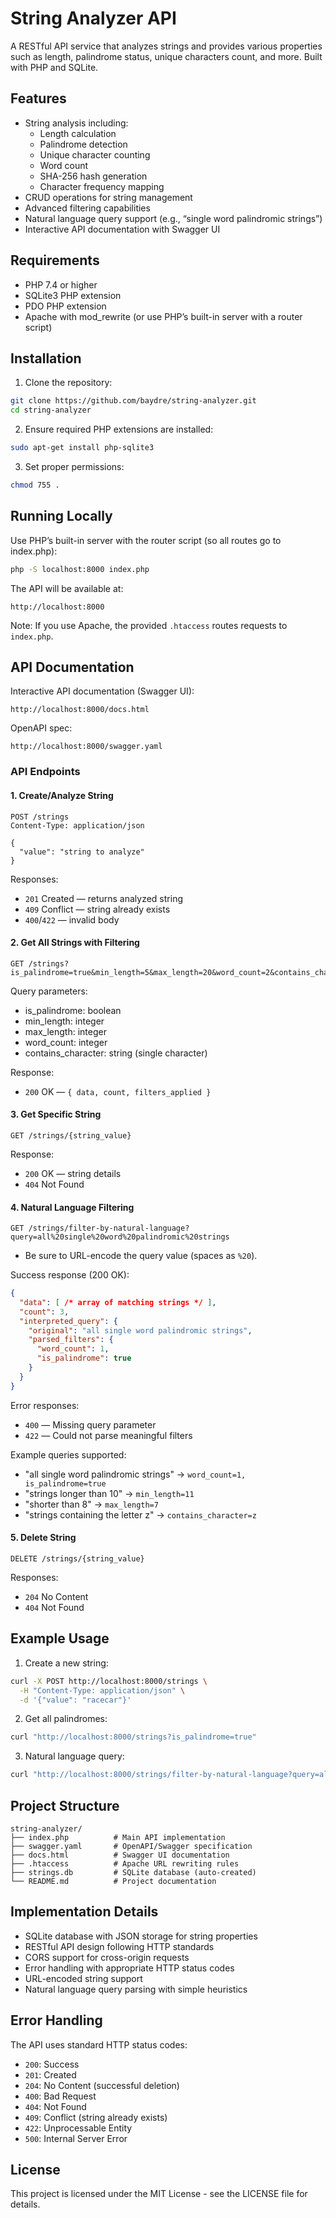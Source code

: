 # String Analyzer API

A RESTful API service that analyzes strings and provides various properties such as length, palindrome status, unique characters count, and more. Built with PHP and SQLite.

## Features

- String analysis including:
  - Length calculation
  - Palindrome detection
  - Unique character counting
  - Word count
  - SHA-256 hash generation
  - Character frequency mapping
- CRUD operations for string management
- Advanced filtering capabilities
- Natural language query support (e.g., “single word palindromic strings”)
- Interactive API documentation with Swagger UI

## Requirements

- PHP 7.4 or higher
- SQLite3 PHP extension
- PDO PHP extension
- Apache with mod_rewrite (or use PHP’s built-in server with a router script)

## Installation

1. Clone the repository:
```bash
git clone https://github.com/baydre/string-analyzer.git
cd string-analyzer
```

2. Ensure required PHP extensions are installed:
```bash
sudo apt-get install php-sqlite3
```

3. Set proper permissions:
```bash
chmod 755 .
```

## Running Locally

Use PHP’s built-in server with the router script (so all routes go to index.php):
```bash
php -S localhost:8000 index.php
```

The API will be available at:
```
http://localhost:8000
```

Note: If you use Apache, the provided `.htaccess` routes requests to `index.php`.

## API Documentation

Interactive API documentation (Swagger UI):
```
http://localhost:8000/docs.html
```

OpenAPI spec:
```
http://localhost:8000/swagger.yaml
```

### API Endpoints

#### 1. Create/Analyze String
```http
POST /strings
Content-Type: application/json

{
  "value": "string to analyze"
}
```

Responses:
- `201` Created — returns analyzed string
- `409` Conflict — string already exists
- `400`/`422` — invalid body

#### 2. Get All Strings with Filtering
```http
GET /strings?is_palindrome=true&min_length=5&max_length=20&word_count=2&contains_character=a
```

Query parameters:
- is_palindrome: boolean
- min_length: integer
- max_length: integer
- word_count: integer
- contains_character: string (single character)

Response:
- `200` OK — `{ data, count, filters_applied }`

#### 3. Get Specific String
```http
GET /strings/{string_value}
```
Response:
- `200` OK — string details
- `404` Not Found

#### 4. Natural Language Filtering
```http
GET /strings/filter-by-natural-language?query=all%20single%20word%20palindromic%20strings
```

- Be sure to URL-encode the query value (spaces as `%20`).

Success response (200 OK):
```json
{
  "data": [ /* array of matching strings */ ],
  "count": 3,
  "interpreted_query": {
    "original": "all single word palindromic strings",
    "parsed_filters": {
      "word_count": 1,
      "is_palindrome": true
    }
  }
}
```

Error responses:
- `400` — Missing query parameter
- `422` — Could not parse meaningful filters

Example queries supported:
- "all single word palindromic strings" → `word_count=1, is_palindrome=true`
- "strings longer than 10" → `min_length=11`
- "shorter than 8" → `max_length=7`
- "strings containing the letter z" → `contains_character=z`

#### 5. Delete String
```http
DELETE /strings/{string_value}
```
Responses:
- `204` No Content
- `404` Not Found

## Example Usage

1. Create a new string:
```bash
curl -X POST http://localhost:8000/strings \
  -H "Content-Type: application/json" \
  -d '{"value": "racecar"}'
```

2. Get all palindromes:
```bash
curl "http://localhost:8000/strings?is_palindrome=true"
```

3. Natural language query:
```bash
curl "http://localhost:8000/strings/filter-by-natural-language?query=all%20single%20word%20palindromic%20strings"
```

## Project Structure

```
string-analyzer/
├── index.php          # Main API implementation
├── swagger.yaml       # OpenAPI/Swagger specification
├── docs.html          # Swagger UI documentation
├── .htaccess          # Apache URL rewriting rules
├── strings.db         # SQLite database (auto-created)
└── README.md          # Project documentation
```

## Implementation Details

- SQLite database with JSON storage for string properties
- RESTful API design following HTTP standards
- CORS support for cross-origin requests
- Error handling with appropriate HTTP status codes
- URL-encoded string support
- Natural language query parsing with simple heuristics

## Error Handling

The API uses standard HTTP status codes:
- `200`: Success
- `201`: Created
- `204`: No Content (successful deletion)
- `400`: Bad Request
- `404`: Not Found
- `409`: Conflict (string already exists)
- `422`: Unprocessable Entity
- `500`: Internal Server Error

## License

This project is licensed under the MIT License - see the LICENSE file for details.